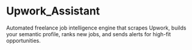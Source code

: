 # Upwork_Assistant
Automated freelance job intelligence engine that scrapes Upwork, builds your semantic profile, ranks new jobs, and sends alerts for high-fit opportunities.
